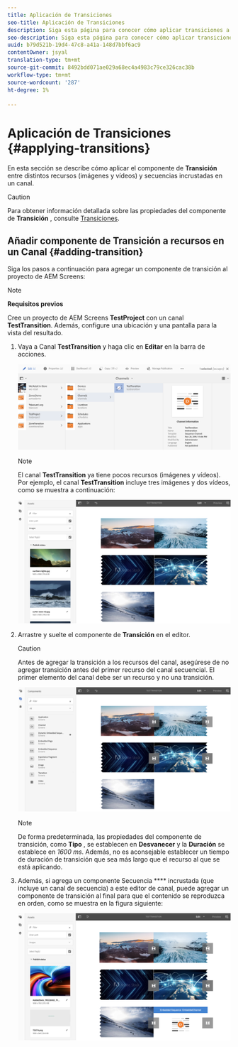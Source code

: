 ```yaml
---
title: Aplicación de Transiciones
seo-title: Aplicación de Transiciones
description: Siga esta página para conocer cómo aplicar transiciones a sus proyectos de Pantallas.
seo-description: Siga esta página para conocer cómo aplicar transiciones a sus proyectos de Pantallas.
uuid: b79d521b-19d4-47c8-a41a-148d7bbf6ac9
contentOwner: jsyal
translation-type: tm+mt
source-git-commit: 8492bdd071ae029a68ec4a4983c79ce326cac38b
workflow-type: tm+mt
source-wordcount: '287'
ht-degree: 1%

---
```



# Aplicación de Transiciones {#applying-transitions}

En esta sección se describe cómo aplicar el componente de **Transición** entre distintos recursos (imágenes y vídeos) y secuencias incrustadas en un canal.


>[!CAUTION]
>
>Para obtener información detallada sobre las propiedades del componente de **Transición** , consulte [Transiciones](adding-components-to-a-channel.md#transition).

## Añadir componente de Transición a recursos en un Canal {#adding-transition}

Siga los pasos a continuación para agregar un componente de transición al proyecto de AEM Screens:

>[!NOTE]
>
>**Requisitos previos**
>
> Cree un proyecto de AEM Screens **TestProject** con un canal **TestTransition**. Además, configure una ubicación y una pantalla para la vista del resultado.

1. Vaya a Canal **TestTransition** y haga clic en **Editar** en la barra de acciones.

   ![image1](assets/transitions1.png)

   >[!NOTE]
   >
   >El canal **TestTransition** ya tiene pocos recursos (imágenes y vídeos). Por ejemplo, el canal **TestTransition** incluye tres imágenes y dos vídeos, como se muestra a continuación:

   ![image2](assets/transitions2.png)


1. Arrastre y suelte el componente de **Transición** en el editor.
   >[!CAUTION]
   >
   >Antes de agregar la transición a los recursos del canal, asegúrese de no agregar transición antes del primer recurso del canal secuencial. El primer elemento del canal debe ser un recurso y no una transición.

   ![image3](assets/transitions3.png)

   >[!NOTE]
   >
   >De forma predeterminada, las propiedades del componente de transición, como **Tipo** , se establecen en **Desvanecer** y la **Duración** se establece en *1600 ms*.  Además, no es aconsejable establecer un tiempo de duración de transición que sea más largo que el recurso al que se está aplicando.

1. Además, si agrega un componente Secuencia **** incrustada (que incluye un canal de secuencia) a este editor de canal, puede agregar un componente de transición al final para que el contenido se reproduzca en orden, como se muestra en la figura siguiente:

   ![image3](assets/transitions5.png)

